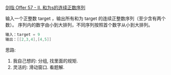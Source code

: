 [剑指 Offer 57 - II. 和为s的连续正数序列](https://leetcode-cn.com/problems/he-wei-sde-lian-xu-zheng-shu-xu-lie-lcof/solution/hua-dong-chuang-kou-shuang-zhi-zhen-by-w-6rh2/)

输入一个正整数 target ，输出所有和为 target 的连续正整数序列（至少含有两个数）。
序列内的数字由小到大排列，不同序列按照首个数字从小到大排列。

```java
输入：target = 9
输出：[[2,3,4],[4,5]]
```

思路: 
1. 我自己想的: 分组, 找里面的规矩.
2. 灵活的: 滑动窗口. 
看题解.

